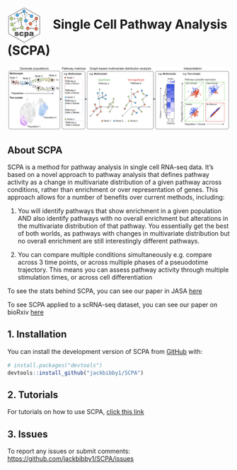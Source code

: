 
<!-- README.md is generated from README.Rmd. Please edit that file -->

# <img src="man/figures/logo.png" align="center" style="padding-right:20px" height="80" /> Single Cell Pathway Analysis (SCPA)

<!-- badges: start -->
<!-- badges: end -->

![SCPA outline](man/figures/scpa_outline.png)

## About SCPA

SCPA is a method for pathway analysis in single cell RNA-seq data. It’s
based on a novel approach to pathway analysis that defines pathway
activity as a change in multivariate distribution of a given pathway
across conditions, rather than enrichment or over representation of
genes. This approach allows for a number of benefits over current
methods, including:

1.  You will identify pathways that show enrichment in a given
    population AND also identify pathways with no overall enrichment but
    alterations in the multivariate distribution of that pathway. You
    essentially get the best of both worlds, as pathways with changes in
    multivariate distribution but no overall enrichment are still
    interestingly different pathways.

2.  You can compare multiple conditions simultaneously e.g. compare
    across 3 time points, or across multiple phases of a pseuodotime
    trajectory. This means you can assess pathway activity through
    multiple stimulation times, or across cell differentiation

To see the stats behind SCPA, you can see our paper in JASA
[here](https://www.tandfonline.com/doi/full/10.1080/01621459.2020.1791131)

To see SCPA applied to a scRNA-seq dataset, you can see our paper on
bioRxiv [here]()

## 1. Installation

You can install the development version of SCPA from
[GitHub](https://github.com/) with:

``` r
# install.packages("devtools")
devtools::install_github("jackbibby1/SCPA")
```

## 2. Tutorials

For tutorials on how to use SCPA, [click this
link](jackbibby1.github.io/SCPA)

## 3. Issues

To report any issues or submit comments:
<https://github.com/jackbibby1/SCPA/issues>
